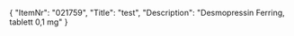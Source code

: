 {
  "ItemNr": "021759",
  "Title": "test",
  "Description": "Desmopressin Ferring, tablett 0,1 mg"
}